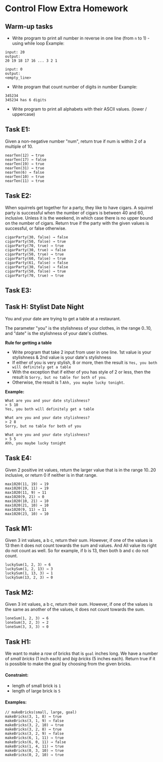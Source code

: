 # Control Flow Extra Homework

## Warm-up tasks
- Write program to print all number in reverse in one line (from `n` to 1) - using while loop
  Example:
```text
input: 20
output:
20 19 18 17 16 ... 3 2 1

input: 0
output:
<empty_line>
```
- Write program that count number of digits in number
  Example:
```text
345234
345234 has 6 digits
```
- Write program to print all alphabets with their ASCII values. (lower / uppercase)

## Task E1:

Given a non-negative number "num", return true if num is within 2 of a multiple of 10.

```text
nearTen(12) → true		
nearTen(17) → false		
nearTen(19) → true		
nearTen(31) → true		
nearTen(6) → false		
nearTen(10) → true		
nearTen(11) → true	
```

## Task E2:

When squirrels get together for a party, they like to have cigars. 
A squirrel party is successful when the number of cigars is between 40 and 60, inclusive. 
Unless it is the weekend, in which case there is no upper bound on the number of cigars. 
Return true if the party with the given values is successful, or false otherwise.

```text
cigarParty(30, false) → false
cigarParty(50, false) → true
cigarParty(70, true) → true
cigarParty(30, true) → false
cigarParty(50, true) → true
cigarParty(60, false) → true
cigarParty(61, false) → false
cigarParty(30, false) → false
cigarParty(50, false) → true
cigarParty(70, true) → true
```

## Task E3:
## Task H: Stylist Date Night

You and your date are trying to get a table at a restaurant.

The parameter "you" is the stylishness of your clothes, in the range 0..10, and "date" is the
stylishness of your date's clothes.

**Rule for getting a table**

- Write program that take 2 input from user in one line. 1st value is your stylishness & 2nd value
  is your date's stylishness
- If either of you is very stylish, 8 or more, then the result
  is `Yes, you both will definitely get a table`
- With the exception that if either of you has style of 2 or less, then the result is
  `Sorry, but no table for both of you`.
- Otherwise, the result is 1 `Ahh, you maybe lucky tonight`.

**Example:**

```text
What are you and your date stylishness?
> 5 10
Yes, you both will definitely get a table

What are you and your date stylishness?
> 2 8
Sorry, but no table for both of you

What are you and your date stylishness?
> 5 5
Ahh, you maybe lucky tonight
```

## Task E4:
Given 2 positive int values, return the larger value that is in the range 10..20 inclusive, 
or return 0 if neither is in that range.

```text
max1020(11, 19) → 19
max1020(19, 11) → 19
max1020(11, 9) → 11	
max1020(9, 21) → 0	
max1020(10, 21) → 10
max1020(21, 10) → 10
max1020(9, 11) → 11	
max1020(23, 10) → 10
```

## Task M1:

Given 3 int values, a b c, return their sum. However,
if one of the values is 13 then it does not count towards the sum and values.
And All value its right do not count as well.
So for example, if b is 13, then both b and c do not count.

```text
luckySum(1, 2, 3) → 6
luckySum(1, 2, 13) → 3
luckySum(1, 13, 3) → 1
luckySum(13, 2, 3) → 0
```

## Task M2:

Given 3 int values, a b c, return their sum. However, if one of the values is the same as another of the values,
it does not count towards the sum.

```text
loneSum(1, 2, 3) → 6
loneSum(3, 2, 3) → 2
loneSum(3, 3, 3) → 0
```

## Task H1:

We want to make a row of bricks that is `goal` inches long. We have a number of _small bricks_ (1 inch each) and _big
bricks_ (5 inches each). Return true if it is possible to make the goal by choosing from the given bricks.

#### Constraint:

- length of small brick is `1`
- length of large brick is `5`

#### Examples:

```text
// makeBricks(small, large, goal)
makeBricks(3, 1, 8) → true
makeBricks(3, 1, 9) → false	
makeBricks(3, 2, 10) → true	
makeBricks(3, 2, 8) → true	
makeBricks(3, 2, 9) → false	
makeBricks(6, 1, 11) → true	
makeBricks(6, 0, 11) → false	
makeBricks(1, 4, 11) → true	
makeBricks(0, 3, 10) → true	
makeBricks(0, 2, 10) → true
```
